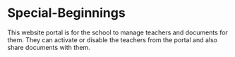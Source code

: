# Special-Beginnings
This website portal is for the school to manage teachers and documents for them. They can activate or disable the teachers from the portal and also share documents with them.
